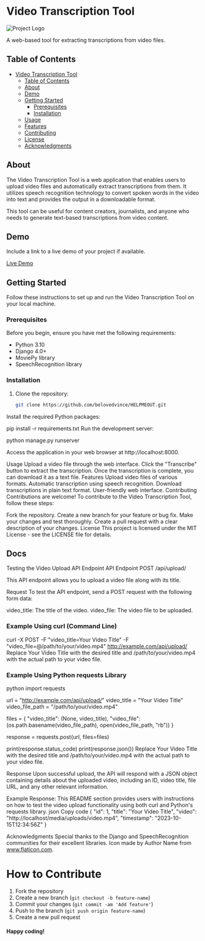 # Video Transcription Tool

![Project Logo](logo.png) <!-- Add your project logo if available -->

A web-based tool for extracting transcriptions from video files.

## Table of Contents

- [Video Transcription Tool](#video-transcription-tool)
  - [Table of Contents](#table-of-contents)
  - [About](#about)
  - [Demo](#demo)
  - [Getting Started](#getting-started)
    - [Prerequisites](#prerequisites)
    - [Installation](#installation)
  - [Usage](#usage)
  - [Features](#features)
  - [Contributing](#contributing)
  - [License](#license)
  - [Acknowledgments](#acknowledgments)

## About

The Video Transcription Tool is a web application that enables users to upload video files and automatically extract transcriptions from them. It utilizes speech recognition technology to convert spoken words in the video into text and provides the output in a downloadable format.

This tool can be useful for content creators, journalists, and anyone who needs to generate text-based transcriptions from video content.

## Demo

Include a link to a live demo of your project if available.

[Live Demo](https://www.example.com)

## Getting Started

Follow these instructions to set up and run the Video Transcription Tool on your local machine.

### Prerequisites

Before you begin, ensure you have met the following requirements:

- Python 3.10
- Django 4.0+
- MoviePy library
- SpeechRecognition library

### Installation

1. Clone the repository:

   ```bash
   git clone https://github.com/belovedvince/HELPMEOUT.git


Install the required Python packages:

pip install -r requirements.txt
Run the development server:

python manage.py runserver

Access the application in your web browser at http://localhost:8000.

Usage
Upload a video file through the web interface.
Click the "Transcribe" button to extract the transcription.
Once the transcription is complete, you can download it as a text file.
Features
Upload video files of various formats.
Automatic transcription using speech recognition.
Download transcriptions in plain text format.
User-friendly web interface.
Contributing
Contributions are welcome! To contribute to the Video Transcription Tool, follow these steps:

Fork the repository.
Create a new branch for your feature or bug fix.
Make your changes and test thoroughly.
Create a pull request with a clear description of your changes.
License
This project is licensed under the MIT License - see the LICENSE file for details.

## Docs

Testing the Video Upload API Endpoint
API Endpoint
POST /api/upload/

This API endpoint allows you to upload a video file along with its title.

Request
To test the API endpoint, send a POST request with the following form data:

video_title: The title of the video.
video_file: The video file to be uploaded.

### Example Using curl (Command Line)
curl -X POST -F "video_title=Your Video Title" -F "video_file=@/path/to/your/video.mp4" http://example.com/api/upload/
Replace Your Video Title with the desired title and /path/to/your/video.mp4 with the actual path to your video file.

### Example Using Python requests Library
python
import requests

url = "http://example.com/api/upload/"
video_title = "Your Video Title"
video_file_path = "/path/to/your/video.mp4"

files = {
    "video_title": (None, video_title),
    "video_file": (os.path.basename(video_file_path), open(video_file_path, "rb"))
}

response = requests.post(url, files=files)

print(response.status_code)
print(response.json())
Replace Your Video Title with the desired title and /path/to/your/video.mp4 with the actual path to your video file.

Response
Upon successful upload, the API will respond with a JSON object containing details about the uploaded video, including an ID, video title, file URL, and any other relevant information.

Example Response:
This README section provides users with instructions on how to test the video upload functionality using both curl and Python's requests library.
json
Copy code
{
    "id": 1,
    "title": "Your Video Title",
    "video": "http://localhost/media/uploads/video.mp4",
    "timestamp": "2023-10-15T12:34:56Z"
}







Acknowledgments
Special thanks to the Django and SpeechRecognition communities for their excellent libraries.
Icon made by Author Name from www.flaticon.com.

# How to Contribute

1. Fork the repository
2. Create a new branch (`git checkout -b feature-name`)
3. Commit your changes (`git commit -am 'Add feature'`)
4. Push to the branch (`git push origin feature-name`)
5. Create a new pull request


#### Happy coding!